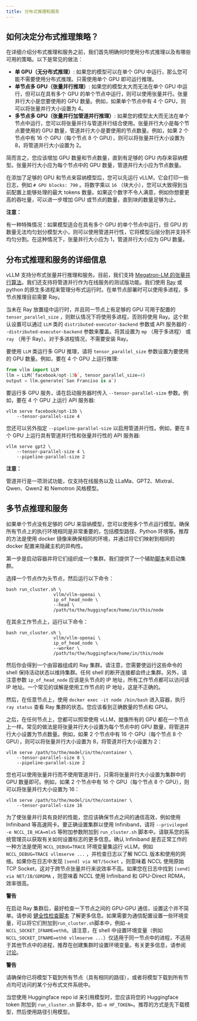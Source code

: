 ```yaml
---
title: 分布式推理和服务
---
```


## 如何决定分布式推理策略？

在详细介绍分布式推理和服务之前，我们首先明确何时使用分布式推理以及有哪些可用的策略。以下是常见的做法： 


* **单 GPU（无分布式推理）**: 如果您的模型可以在单个 GPU 中运行，那么您可能不需要使用分布式推理。只需使用单个 GPU 即可运行推理。
* **单节点多 GPU（张量并行推理）**: 如果您的模型太大而无法在单个 GPU 中运行，但可以在具有多个 GPU 的单个节点中运行，则可以使用张量并行。张量并行大小是您要使用的 GPU 数量。例如，如果单个节点中有 4 个 GPU，则可以将张量并行大小设置为 4。
* **多节点多 GPU（张量并行加管道并行推理）**: 如果您的模型太大而无法在单个节点中运行，您可以将张量并行与管道并行结合使用。张量并行大小是每个节点要使用的 GPU 数量，管道并行大小是要使用的节点数量。例如，如果 2 个节点中有 16 个 GPU（每个节点 8 个 GPU），则可以将张量并行大小设置为 8，将管道并行大小设置为 2。


简而言之，您应该增加 GPU 数量和节点数量，直到有足够的 GPU 内存来容纳模型。张量并行大小应为每个节点中的 GPU 数量，管道并行大小应为节点数量。


在添加了足够的 GPU 和节点来容纳模型后，您可以先运行 vLLM，它会打印一些日志，例如 `# GPU blocks: 790` 。将数字乘以 `16` （块大小），您可以大致得到当前配置上能够处理的最大 tokens 数量。如果这个数字不令人满意，例如你想要更高的吞吐量，可以进一步增加 GPU 或节点的数量，直到块的数量足够为止。


**注意：**

有一种特殊情况：如果模型适合在具有多个 GPU 的单个节点中运行，但 GPU 的数量无法均匀划分模型大小，则可以使用管道并行性，它将模型沿层分割并支持不均匀分割。在这种情况下，张量并行大小应为 1，管道并行大小应为 GPU 数量。


## 分布式推理和服务的详细信息

vLLM 支持分布式张量并行推理和服务。目前，我们支持 [Megatron-LM 的张量并行算法](https://arxiv.org/pdf/1909.08053.pdf)。我们还支持将管道并行作为在线服务的测试版功能。我们使用 [Ray](https://github.com/ray-project/ray) 或 python 的原生多进程来管理分布式运行时。在单节点部署时可以使用多进程，多节点推理目前需要 Ray。


当未在 Ray 放置组中运行时，并且同一节点上有足够的 GPU 可用于配置的 `tensor_parallel_size` ，则默认情况下将使用多进程，否则将使用 Ray。这个默认设置可以通过 `LLM` 类的 `distributed-executor-backend` 参数或 API 服务器的 `--distributed-executor-backend` 参数来覆盖。将其设置为 `mp` （用于多进程） 或 `ray` （用于 Ray）。对于多进程情况，不需要安装 Ray。


要使用 `LLM` 类运行多 GPU 推理，请将 `tensor_parallel_size` 参数设置为要使用的 GPU 数量。例如，要在 4 个 GPU 上运行推理: 

```python
from vllm import LLM
llm = LLM(`facebook/opt-13b`, tensor_parallel_size=4)
output = llm.generate(`San Franciso is a`)
```


要运行多 GPU 服务，请在启动服务器时传入 `--tensor-parallel-size` 参数。例如，要在 4 个 GPU 上运行 API 服务器: 

```plain
vllm serve facebook/opt-13b \
    --tensor-parallel-size 4
```


您还可以另外指定 `--pipeline-parallel-size` 以启用管道并行性。例如，要在 8 个 GPU 上运行具有管道并行性和张量并行性的 API 服务器: 

```plain
vllm serve gpt2 \
    --tensor-parallel-size 4 \
    --pipeline-parallel-size 2
```


**注意：**

管道并行是一项测试功能，仅支持在线服务以及 LLaMa、GPT2、Mixtral、Qwen、Qwen2 和 Nemotron 风格模型。


## 多节点推理和服务

如果单个节点没有足够的 GPU 来容纳模型，您可以使用多个节点运行模型。确保所有节点上的执行环境相同是非常重要的，包括模型路径、Python 环境等。推荐的方法是使用 docker 镜像来确保相同的环境，并通过将它们映射到相同的 docker 配置来隐藏主机的异构性。


第一步是启动容器并将它们组织成一个集群。我们提供了一个辅助[脚本](https://github.com/vllm-project/vllm/tree/main/examples/run_cluster.sh)来启动集群。


选择一个节点作为头节点，然后运行以下命令：

```plain
bash run_cluster.sh \
                  vllm/vllm-openai \
                  ip_of_head_node \
                  --head \
                  /path/to/the/huggingface/home/in/this/node
```


在其余工作节点上，运行以下命令：

```plain
bash run_cluster.sh \
                  vllm/vllm-openai \
                  ip_of_head_node \
                  --worker \
                  /path/to/the/huggingface/home/in/this/node
```


然后你会得到一个由容器组成的 Ray 集群。请注意，您需要使运行这些命令的 shell 保持活动状态以维持集群。任何 shell 的断开连接都会终止集群。另外，请注意参数 `ip_of_head_node` 应该是头节点的 IP 地址，所有工作节点都可以访问该 IP 地址。一个常见的误解是使用工作节点的 IP 地址，这是不正确的。


然后，在任意节点上，使用 `docker exec -it node /bin/bash` 进入容器，执行 `ray status` 查看 Ray 集群的状态。您应该看到正确数量的节点和 GPU。


之后，在任何节点上，您都可以照常使用 vLLM，就像所有的 GPU 都在一个节点上一样。常见的做法是将张量并行大小设置为每个节点中的 GPU 数量，将管道并行大小设置为节点数量。例如，如果 2 个节点中有 16 个 GPU（每个节点 8 个 GPU），则可以将张量并行大小设置为 8，将管道并行大小设置为 2：

```plain
vllm serve /path/to/the/model/in/the/container \
    --tensor-parallel-size 8 \
    --pipeline-parallel-size 2
```


您也可以使用张量并行而不使用管道并行，只需将张量并行大小设置为集群中的 GPU 数量即可。例如，如果 2 个节点中有 16 个 GPU（每个节点 8 个 GPU），则可以将张量并行大小设置为 16：

```plain
vllm serve /path/to/the/model/in/the/container \
    --tensor-parallel-size 16
```


为了使张量并行具有良好的性能，您应该确保节点之间的通信高效，例如使用 Infiniband 等高速网卡。要正确设置集群以使用 Infiniband，请将 `--privileged -e NCCL_IB_HCA=mlx5` 等附加参数附加到 `run_cluster.sh` 脚本中。请联系您的系统管理员以获取有关如何设置标志的更多信息。确认 Infiniband 是否正常工作的一种方法是使用 `NCCL_DEBUG=TRACE` 环境变量集运行 vLLM，例如`NCCL_DEBUG=TRACE vllmserve ...` ，并检查日志以了解 NCCL 版本和使用的网络。如果你在日志中发现 `[send] via NET/Socket` ，则意味着 NCCL 使用原始 TCP Socket，这对于跨节点张量并行来说效率不高。如果您在日志中找到 `[send] via NET/IB/GDRDMA` ，则意味着 NCCL 使用 Infiniband 和 GPU-Direct RDMA，效率很高。


**警告**

在启动 Ray 集群后，最好检查一下节点之间的 GPU-GPU 通信，设置这个并不简单。请参阅 [健全性检查脚本](https://docs.vllm.ai/en/latest/getting_started/debugging.html) 了解更多信息。如果需要为通信配置设置一些环境变量，可以将它们附加到`run_cluster.sh`脚本中，例如`-e NCCL_SOCKET_IFNAME=eth0`。请注意，在 shell 中设置环境变量（例如 `NCCL_SOCKET_IFNAME=eth0 vllmserve ...`）仅适用于同一节点中的进程，不适用于其他节点中的进程，推荐在创建集群时设置环境变量。有关更多信息，请参阅 [讨论](https://github.com/vllm-project/vllm/issues/6803)。


**警告**

请确保你已将模型下载到所有节点（具有相同的路径），或者将模型下载到所有节点均可访问的某个分布式文件系统中。


当您使用 Huggingface repo id 来引用模型时，您应该将您的 Huggingface token 附加到 `run_cluster.sh` 脚本中，如`-e HF_TOKEN=`。推荐的方式是先下载模型，然后使用路径引用模型。


